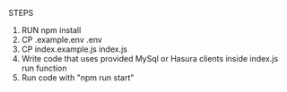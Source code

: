 STEPS

1. RUN npm install
2. CP .example.env .env
3. CP index.example.js index.js
4. Write code that uses provided MySql or Hasura clients inside index.js run function
5. Run code with "npm run start"
